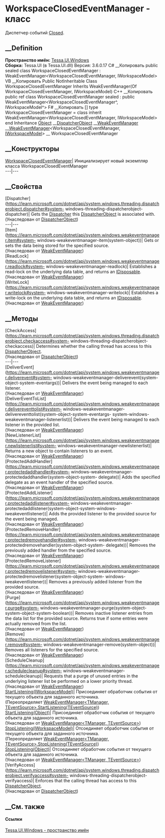 # WorkspaceClosedEventManager - класс
Диспетчер событий [Closed](E_Tessa_UI_IWorkspaceModel_Closed.htm).
## __Definition
 **Пространство имён:** [Tessa.UI.Windows](N_Tessa_UI_Windows.htm)  
 **Сборка:** Tessa.UI (в Tessa.UI.dll) Версия: 3.6.0.17
C# __Копировать
     public sealed class WorkspaceClosedEventManager : WeakEventManager<WorkspaceClosedEventManager, IWorkspaceModel>
VB __Копировать
     Public NotInheritable Class WorkspaceClosedEventManager
    	Inherits WeakEventManager(Of WorkspaceClosedEventManager, IWorkspaceModel)
C++ __Копировать
     public ref class WorkspaceClosedEventManager sealed : public WeakEventManager<WorkspaceClosedEventManager^, IWorkspaceModel^>
F# __Копировать
     [<SealedAttribute>]
    type WorkspaceClosedEventManager = 
        class
            inherit WeakEventManager<WorkspaceClosedEventManager, IWorkspaceModel>
        end
Inheritance
    [Object](https://learn.microsoft.com/dotnet/api/system.object) __[DispatcherObject](https://learn.microsoft.com/dotnet/api/system.windows.threading.dispatcherobject) __[WeakEventManager](https://learn.microsoft.com/dotnet/api/system.windows.weakeventmanager) __[WeakEventManager](T_Tessa_UI_WeakEventManager_2.htm)<WorkspaceClosedEventManager, [IWorkspaceModel](T_Tessa_UI_IWorkspaceModel.htm)> __ WorkspaceClosedEventManager
##  __Конструкторы
[WorkspaceClosedEventManager](M_Tessa_UI_Windows_WorkspaceClosedEventManager__ctor.htm)|
Инициализирует новый экземпляр класса WorkspaceClosedEventManager  
---|---  
##  __Свойства
[Dispatcher](https://learn.microsoft.com/dotnet/api/system.windows.threading.dispatcherobject.dispatcher#system-
windows-threading-dispatcherobject-dispatcher)| Gets the
[Dispatcher](https://learn.microsoft.com/dotnet/api/system.windows.threading.dispatcher)
this
[DispatcherObject](https://learn.microsoft.com/dotnet/api/system.windows.threading.dispatcherobject)
is associated with.  
(Унаследован от
[DispatcherObject](https://learn.microsoft.com/dotnet/api/system.windows.threading.dispatcherobject))  
---|---  
[Item](https://learn.microsoft.com/dotnet/api/system.windows.weakeventmanager.item#system-
windows-weakeventmanager-item\(system-object\))| Gets or sets the data being
stored for the specified source.  
(Унаследован от
[WeakEventManager](https://learn.microsoft.com/dotnet/api/system.windows.weakeventmanager))  
[ReadLock](https://learn.microsoft.com/dotnet/api/system.windows.weakeventmanager.readlock#system-
windows-weakeventmanager-readlock)| Establishes a read-lock on the underlying
data table, and returns an
[IDisposable](https://learn.microsoft.com/dotnet/api/system.idisposable).  
(Унаследован от
[WeakEventManager](https://learn.microsoft.com/dotnet/api/system.windows.weakeventmanager))  
[WriteLock](https://learn.microsoft.com/dotnet/api/system.windows.weakeventmanager.writelock#system-
windows-weakeventmanager-writelock)| Establishes a write-lock on the
underlying data table, and returns an
[IDisposable](https://learn.microsoft.com/dotnet/api/system.idisposable).  
(Унаследован от
[WeakEventManager](https://learn.microsoft.com/dotnet/api/system.windows.weakeventmanager))  
##  __Методы
[CheckAccess](https://learn.microsoft.com/dotnet/api/system.windows.threading.dispatcherobject.checkaccess#system-
windows-threading-dispatcherobject-checkaccess)| Determines whether the
calling thread has access to this
[DispatcherObject](https://learn.microsoft.com/dotnet/api/system.windows.threading.dispatcherobject).  
(Унаследован от
[DispatcherObject](https://learn.microsoft.com/dotnet/api/system.windows.threading.dispatcherobject))  
---|---  
[DeliverEvent](https://learn.microsoft.com/dotnet/api/system.windows.weakeventmanager.deliverevent#system-
windows-weakeventmanager-deliverevent\(system-object-system-eventargs\))|
Delivers the event being managed to each listener.  
(Унаследован от
[WeakEventManager](https://learn.microsoft.com/dotnet/api/system.windows.weakeventmanager))  
[DeliverEventToList](https://learn.microsoft.com/dotnet/api/system.windows.weakeventmanager.delivereventtolist#system-
windows-weakeventmanager-delivereventtolist\(system-object-system-eventargs-
system-windows-weakeventmanager-listenerlist\))| Delivers the event being
managed to each listener in the provided list.  
(Унаследован от
[WeakEventManager](https://learn.microsoft.com/dotnet/api/system.windows.weakeventmanager))  
[NewListenerList](https://learn.microsoft.com/dotnet/api/system.windows.weakeventmanager.newlistenerlist#system-
windows-weakeventmanager-newlistenerlist)| Returns a new object to contain
listeners to an event.  
(Унаследован от
[WeakEventManager](https://learn.microsoft.com/dotnet/api/system.windows.weakeventmanager))  
[ProtectedAddHandler](https://learn.microsoft.com/dotnet/api/system.windows.weakeventmanager.protectedaddhandler#system-
windows-weakeventmanager-protectedaddhandler\(system-object-system-
delegate\))| Adds the specified delegate as an event handler of the specified
source.  
(Унаследован от
[WeakEventManager](https://learn.microsoft.com/dotnet/api/system.windows.weakeventmanager))  
[ProtectedAddListener](https://learn.microsoft.com/dotnet/api/system.windows.weakeventmanager.protectedaddlistener#system-
windows-weakeventmanager-protectedaddlistener\(system-object-system-windows-
iweakeventlistener\))| Adds the provided listener to the provided source for
the event being managed.  
(Унаследован от
[WeakEventManager](https://learn.microsoft.com/dotnet/api/system.windows.weakeventmanager))  
[ProtectedRemoveHandler](https://learn.microsoft.com/dotnet/api/system.windows.weakeventmanager.protectedremovehandler#system-
windows-weakeventmanager-protectedremovehandler\(system-object-system-
delegate\))| Removes the previously added handler from the specified source.  
(Унаследован от
[WeakEventManager](https://learn.microsoft.com/dotnet/api/system.windows.weakeventmanager))  
[ProtectedRemoveListener](https://learn.microsoft.com/dotnet/api/system.windows.weakeventmanager.protectedremovelistener#system-
windows-weakeventmanager-protectedremovelistener\(system-object-system-
windows-iweakeventlistener\))| Removes a previously added listener from the
provided source.  
(Унаследован от
[WeakEventManager](https://learn.microsoft.com/dotnet/api/system.windows.weakeventmanager))  
[Purge](https://learn.microsoft.com/dotnet/api/system.windows.weakeventmanager.purge#system-
windows-weakeventmanager-purge\(system-object-system-object-system-boolean\))|
Removes inactive listener entries from the data list for the provided source.
Returns true if some entries were actually removed from the list.  
(Унаследован от
[WeakEventManager](https://learn.microsoft.com/dotnet/api/system.windows.weakeventmanager))  
[Remove](https://learn.microsoft.com/dotnet/api/system.windows.weakeventmanager.remove#system-
windows-weakeventmanager-remove\(system-object\))| Removes all listeners for
the specified source.  
(Унаследован от
[WeakEventManager](https://learn.microsoft.com/dotnet/api/system.windows.weakeventmanager))  
[ScheduleCleanup](https://learn.microsoft.com/dotnet/api/system.windows.weakeventmanager.schedulecleanup#system-
windows-weakeventmanager-schedulecleanup)| Requests that a purge of unused
entries in the underlying listener list be performed on a lower priority
thread.  
(Унаследован от
[WeakEventManager](https://learn.microsoft.com/dotnet/api/system.windows.weakeventmanager))  
[StartListening(IWorkspaceModel)](M_Tessa_UI_Windows_WorkspaceClosedEventManager_StartListening.htm)|
Присоединяет обработчик события от текущего объекта для заданного источника.  
(Переопределяет [WeakEventManager<TManager,
TEventSource>.StartListening(TEventSource)](M_Tessa_UI_WeakEventManager_2_StartListening_1.htm))  
[StartListening(Object)](M_Tessa_UI_WeakEventManager_2_StartListening.htm)|
Присоединяет обработчик события от текущего объекта для заданного источника.  
(Унаследован от [WeakEventManager<TManager,
TEventSource>](T_Tessa_UI_WeakEventManager_2.htm))  
[StopListening(IWorkspaceModel)](M_Tessa_UI_Windows_WorkspaceClosedEventManager_StopListening.htm)|
Отсоединяет обработчик события от текущего объекта для заданного источника.  
(Переопределяет [WeakEventManager<TManager,
TEventSource>.StopListening(TEventSource)](M_Tessa_UI_WeakEventManager_2_StopListening_1.htm))  
[StopListening(Object)](M_Tessa_UI_WeakEventManager_2_StopListening.htm)|
Отсоединяет обработчик события от текущего объекта для заданного источника.  
(Унаследован от [WeakEventManager<TManager,
TEventSource>](T_Tessa_UI_WeakEventManager_2.htm))  
[VerifyAccess](https://learn.microsoft.com/dotnet/api/system.windows.threading.dispatcherobject.verifyaccess#system-
windows-threading-dispatcherobject-verifyaccess)| Enforces that the calling
thread has access to this
[DispatcherObject](https://learn.microsoft.com/dotnet/api/system.windows.threading.dispatcherobject).  
(Унаследован от
[DispatcherObject](https://learn.microsoft.com/dotnet/api/system.windows.threading.dispatcherobject))  
##  __См. также
#### Ссылки
[Tessa.UI.Windows - пространство имён](N_Tessa_UI_Windows.htm)
